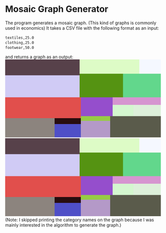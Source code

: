 # Mosaic Graph Generator

The program generates a mosaic graph. (This kind of graphs is commonly used in economics)
It takes a CSV file with the following format as an input:
```
textiles,25.0
clothing,25.0
footwear,50.0
```
and returns a graph as an output:
![Alt text](./output/out_data6.png "Mosaic Graph")
![alt text](https://github.com/MichalAdorno/mosaic-graph/blob/master/output/out_data6.png?raw=true)
(Note: I skipped printing the category names on the graph because I was mainly interested in the algorithm to generate the graph.) 